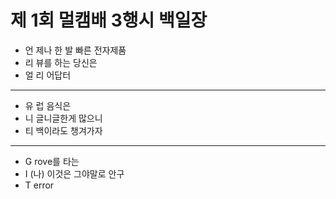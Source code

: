 # 제 1회 멀캠배 3행시  백일장

* 언 제나 한 발 빠른 전자제품
* 리 뷰를 하는 당신은
* 얼 리 어답터

---

* 유 럽 음식은
* 니 글니글한게 많으니
* 티 백이라도 챙겨가자

---

* G rove를 타는
* I (나) 이것은 그야말로 안구
* T error
